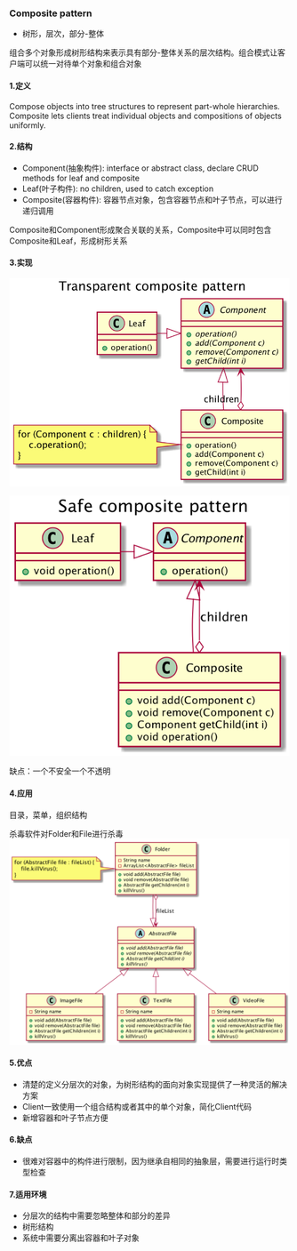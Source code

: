 ### Composite pattern

* 树形，层次，部分-整体

组合多个对象形成树形结构来表示具有部分-整体关系的层次结构。组合模式让客户端可以统一对待单个对象和组合对象

#### 1.定义
Compose objects into tree structures to represent part-whole hierarchies. Composite lets clients treat individual
objects and compositions of objects uniformly.

#### 2.结构
* Component(抽象构件): interface or abstract class, declare CRUD methods for leaf and composite
* Leaf(叶子构件): no children, used to catch exception
* Composite(容器构件): 容器节点对象，包含容器节点和叶子节点，可以进行递归调用

Composite和Component形成聚合关联的关系，Composite中可以同时包含Composite和Leaf，形成树形关系

#### 3.实现
![](https://raw.githubusercontent.com/nyannko/coder-notes/master/img/transparentcompositestructure.png)

![](https://raw.githubusercontent.com/nyannko/coder-notes/master/img/safecompositestructure.png)

缺点：一个不安全一个不透明

#### 4.应用

目录，菜单，组织结构

杀毒软件对Folder和File进行杀毒
![](https://raw.githubusercontent.com/nyannko/coder-notes/master/img/antivirus.png)

#### 5.优点

* 清楚的定义分层次的对象，为树形结构的面向对象实现提供了一种灵活的解决方案
* Client一致使用一个组合结构或者其中的单个对象，简化Client代码
* 新增容器和叶子节点方便

#### 6.缺点

* 很难对容器中的构件进行限制，因为继承自相同的抽象层，需要进行运行时类型检查


#### 7.适用环境

* 分层次的结构中需要忽略整体和部分的差异
* 树形结构
* 系统中需要分离出容器和叶子对象